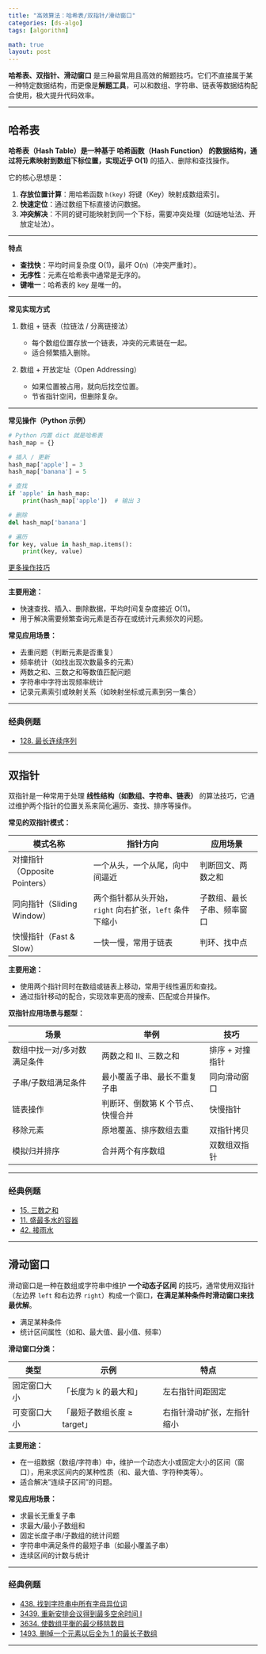 ```yaml
---
title: "高效算法：哈希表/双指针/滑动窗口"
categories: [ds-algo]
tags: [algorithm]

math: true
layout: post
---
```


**哈希表、双指针、滑动窗口** 是三种最常用且高效的解题技巧。它们不直接属于某一种特定数据结构，而更像是**解题工具**，可以和数组、字符串、链表等数据结构配合使用，极大提升代码效率。

---

## 哈希表

**哈希表（Hash Table）**是一种基于 **哈希函数（Hash Function）** 的数据结构，通过将元素映射到数组下标位置，实现**近乎 O(1)** 的插入、删除和查找操作。

它的核心思想是：

1. **存放位置计算**：用哈希函数 `h(key)` 将键（Key）映射成数组索引。
2. **快速定位**：通过数组下标直接访问数据。
3. **冲突解决**：不同的键可能映射到同一个下标，需要冲突处理（如链地址法、开放定址法）。

---

**特点**

* **查找快**：平均时间复杂度 O(1)，最坏 O(n)（冲突严重时）。
* **无序性**：元素在哈希表中通常是无序的。
* **键唯一**：哈希表的 key 是唯一的。

---

**常见实现方式**

1. 数组 + 链表（拉链法 / 分离链接法）
   * 每个数组位置存放一个链表，冲突的元素链在一起。
   * 适合频繁插入删除。

2. 数组 + 开放定址（Open Addressing）
   * 如果位置被占用，就向后找空位置。
   * 节省指针空间，但删除复杂。

---

**常见操作（Python 示例）**
```python
# Python 内置 dict 就是哈希表
hash_map = {}

# 插入 / 更新
hash_map['apple'] = 3
hash_map['banana'] = 5

# 查找
if 'apple' in hash_map:
    print(hash_map['apple'])  # 输出 3

# 删除
del hash_map['banana']

# 遍历
for key, value in hash_map.items():
    print(key, value)
```

[更多操作技巧](/posts/Python%E9%9B%86%E5%90%88/)

---

**主要用途：**

* 快速查找、插入、删除数据，平均时间复杂度接近 O(1)。
* 用于解决需要频繁查询元素是否存在或统计元素频次的问题。

**常见应用场景：**

* 去重问题（判断元素是否重复）
* 频率统计（如找出现次数最多的元素）
* 两数之和、三数之和等数值匹配问题
* 字符串中字符出现频率统计
* 记录元素索引或映射关系（如映射坐标或元素到另一集合）

---

### 经典例题
- [128. 最长连续序列](https://leetcode.cn/problems/longest-consecutive-sequence/)

---

## 双指针

双指针是一种常用于处理 **线性结构（如数组、字符串、链表）** 的算法技巧，它通过维护两个指针的位置关系来简化遍历、查找、排序等操作。

**常见的双指针模式：**

| 模式名称                    | 指针方向                                | 应用场景          |
| ----------------------- | ----------------------------------- | ------------- |
| 对撞指针（Opposite Pointers） | 一个从头，一个从尾，向中间逼近                     | 判断回文、两数之和     |
| 同向指针（Sliding Window）    | 两个指针都从头开始，`right` 向右扩张，`left` 条件下缩小 | 子数组、最长子串、频率窗口 |
| 快慢指针（Fast & Slow）       | 一快一慢，常用于链表                          | 判环、找中点        |

**主要用途：**

* 使用两个指针同时在数组或链表上移动，常用于线性遍历和查找。
* 通过指针移动的配合，实现效率更高的搜索、匹配或合并操作。

**双指针应用场景与题型：**

| 场景             | 举例                 | 技巧        |
| -------------- | ------------------ | --------- |
| 数组中找一对/多对数满足条件 | 两数之和 II、三数之和       | 排序 + 对撞指针 |
| 子串/子数组满足条件     | 最小覆盖子串、最长不重复子串     | 同向滑动窗口    |
| 链表操作           | 判断环、倒数第 K 个节点、快慢合并 | 快慢指针      |
| 移除元素           | 原地覆盖、排序数组去重        | 双指针拷贝     |
| 模拟归并排序         | 合并两个有序数组           | 双数组双指针    |

---

### 经典例题
- [15. 三数之和](https://leetcode.cn/problems/3sum/)
- [11. 盛最多水的容器](https://leetcode.cn/problems/container-with-most-water/)
- [42. 接雨水](https://leetcode.cn/problems/trapping-rain-water/)

---

## 滑动窗口

滑动窗口是一种在数组或字符串中维护 **一个动态子区间** 的技巧，通常使用双指针（左边界 `left` 和右边界 `right`）构成一个窗口，**在满足某种条件时滑动窗口来找最优解**。

* 满足某种条件
* 统计区间属性（如和、最大值、最小值、频率）

**滑动窗口分类：**

| 类型     | 示例                 | 特点            |
| ------ | ------------------ | ------------- |
| 固定窗口大小 | 「长度为 k 的最大和」       | 左右指针间距固定      |
| 可变窗口大小 | 「最短子数组长度 ≥ target」 | 右指针滑动扩张，左指针缩小 |

**主要用途：**

* 在一组数据（数组/字符串）中，维护一个动态大小或固定大小的区间（窗口），用来求区间内的某种性质（和、最大值、字符种类等）。
* 适合解决“连续子区间”的问题。

**常见应用场景：**

* 求最长无重复子串
* 求最大/最小子数组和
* 固定长度子串/子数组的统计问题
* 字符串中满足条件的最短子串（如最小覆盖子串）
* 连续区间的计数与统计

---

### 经典例题
- [438. 找到字符串中所有字母异位词](https://leetcode.cn/problems/find-all-anagrams-in-a-string/)
- [3439. 重新安排会议得到最多空余时间 I](https://leetcode.cn/problems/reschedule-meetings-for-maximum-free-time-i/)
- [3634. 使数组平衡的最少移除数目](https://leetcode.cn/problems/minimum-removals-to-balance-array/)
- [1493. 删掉一个元素以后全为 1 的最长子数组](https://leetcode.cn/problems/longest-subarray-of-1s-after-deleting-one-element/)

---
